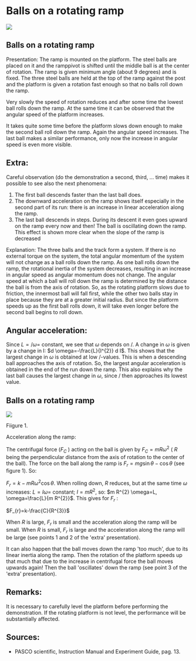 # Balls on a rotating ramp 

![](https://cdn.mathpix.com/cropped/2024_06_24_c21a7066dea66de402fag-1.jpg?height=920&width=1390&top_left_y=314&top_left_x=230)

## Balls on a rotating ramp

Presentation: The ramp is mounted on the platform. The steel balls are placed on it and the ramppivot is shifted until the middle ball is at the center of rotation. The ramp is given minimum angle (about 9 degrees) and is fixed. The three steel balls are held at the top of the ramp against the post and the platform is given a rotation fast enough so that no balls roll down the ramp.

Very slowly the speed of rotation reduces and after some time the lowest ball rolls down the ramp. At the same time it can be observed that the angular speed of the platform increases.

It takes quite some time before the platform slows down enough to make the second ball roll down the ramp. Again the angular speed increases. The last ball makes a similar performance, only now the increase in angular speed is even more visible.

## Extra:

Careful observation (do the demonstration a second, third, ... time) makes it possible to see also the next phenomena:

1. The first ball descends faster than the last ball does.
2. The downward acceleration on the ramp shows itself especially in the second part of its run: there is an increase in linear acceleration along the ramp.
3. The last ball descends in steps. During its descent it even goes upward on the ramp every now and then! The ball is oscillating down the ramp. This effect is shown more clear when the slope of the ramp is decreased

Explanation: The three balls and the track form a system. If there is no external torque on the system, the total angular momentum of the system will not change as a ball rolls down the ramp. As one ball rolls down the ramp, the rotational inertia of the system decreases, resulting in an increase in angular speed as angular momentum does not change. The angular speed at which a ball will roll down the ramp is determined by the distance the ball is from the axis of rotation. So, as the rotating platform slows due to friction, the innermost ball will fall first, while the other two balls stay in place because they are at a greater initial radius. But since the platform speeds up as the first ball rolls down, it will take even longer before the second ball begins to roll down.

## Angular acceleration:

Since $L=/ \omega=$ constant, we see that $\omega$ depends on $/$. A change in $\omega$ is given by a change in I: $d \omega=-\frac{L}{I^{2}} d I$. This shows that the largest change in $\omega$ is obtained at low $/$-values. This is when a descending ball approaches the axis of rotation. So, the largest angular acceleration is obtained in the end of the run down the ramp. This also explains why the last ball causes the largest change in $\omega$, since / then approaches its lowest value.

## Balls on a rotating ramp

![](https://cdn.mathpix.com/cropped/2024_06_24_c21a7066dea66de402fag-3.jpg?height=468&width=625&top_left_y=303&top_left_x=841)

Fiigure 1.

Acceleration along the ramp:

The centrifugal force $\left(F_{C}\right.$ ) acting on the ball is given by $F_{C}=m R \omega^{2}$ ( $R$ being the perpendicular distance from the axis of rotation to the center of the ball). The force on the ball along the ramp is $F_{r}=m g \sin \theta-\cos \theta$ (see figure 1). So:

$F_{r}=k-m R \omega^{2} \cos \theta$. When rolling down, $R$ reduces, but at the same time $\omega$ increases: $L=I \omega=$ constant; $I=m R^{2}$, so: $m R^{2} \omega=L, \omega=\frac{L}{m R^{2}}$. This gives for $F_{r}$ :

$F_{r}=k-\frac{C}{R^{3}}$

When $R$ is large, $F_{r}$ is small and the acceleration along the ramp will be small. When $R$ is small, $F_{r}$ is large and the acceleration along the ramp will be large (see points 1 and 2 of the 'extra' presentation).

It can also happen that the ball moves down the ramp 'too much', due to its linear inertia along the ramp. Then the rotation of the platform speeds up that much that due to the increase in centrifugal force the ball moves upwards again! Then the ball 'oscillates' down the ramp (see point 3 of the 'extra' presentation).

## Remarks:

It is necessary to carefully level the platform before performing the demonstration. If the rotating platform is not level, the performance will be substantially affected.

## Sources:

- PASCO scientific, Instruction Manual and Experiment Guide, pag. 13.


